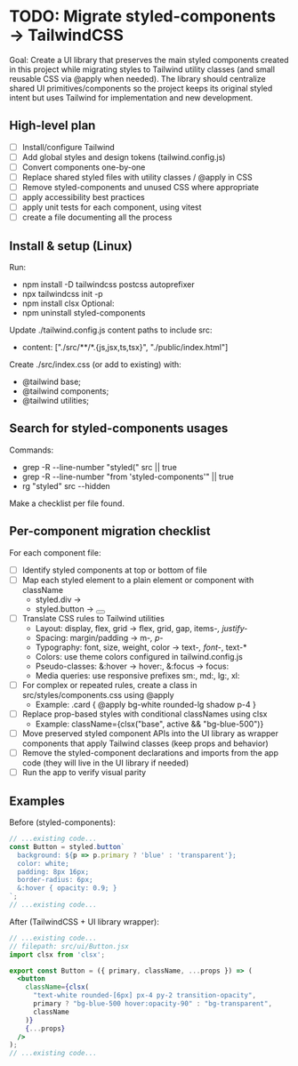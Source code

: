 # TODO: Migrate styled-components → TailwindCSS

Goal: Create a UI library that preserves the main styled components created in this project while migrating styles to Tailwind utility classes (and small reusable CSS via @apply when needed). The library should centralize shared UI primitives/components so the project keeps its original styled intent but uses Tailwind for implementation and new development.

## High-level plan
- [ ] Install/configure Tailwind
- [ ] Add global styles and design tokens (tailwind.config.js)
- [ ] Convert components one-by-one
- [ ] Replace shared styled files with utility classes / @apply in CSS
- [ ] Remove styled-components and unused CSS where appropriate
- [ ] apply accessibility best practices
- [ ] apply unit tests for each component, using vitest
- [ ] create a file documenting all the process
## Install & setup (Linux)
Run:
- npm install -D tailwindcss postcss autoprefixer
- npx tailwindcss init -p
- npm install clsx
Optional:
- npm uninstall styled-components

Update ./tailwind.config.js content paths to include src:
- content: ["./src/**/*.{js,jsx,ts,tsx}", "./public/index.html"]

Create ./src/index.css (or add to existing) with:
- @tailwind base;
- @tailwind components;
- @tailwind utilities;

## Search for styled-components usages
Commands:
- grep -R --line-number "styled(" src || true
- grep -R --line-number "from 'styled-components'" || true
- rg "styled" src --hidden

Make a checklist per file found.

## Per-component migration checklist
For each component file:
- [ ] Identify styled components at top or bottom of file
- [ ] Map each styled element to a plain element or component with className
  - styled.div -> <div className="...">
  - styled.button -> <button className="...">
- [ ] Translate CSS rules to Tailwind utilities
  - Layout: display, flex, grid → flex, grid, gap, items-*, justify-*
  - Spacing: margin/padding → m-*, p-*
  - Typography: font, size, weight, color → text-*, font-*, text-*
  - Colors: use theme colors configured in tailwind.config.js
  - Pseudo-classes: &:hover -> hover:, &:focus -> focus:
  - Media queries: use responsive prefixes sm:, md:, lg:, xl:
- [ ] For complex or repeated rules, create a class in src/styles/components.css using @apply
  - Example:
    .card { @apply bg-white rounded-lg shadow p-4 }
- [ ] Replace prop-based styles with conditional classNames using clsx
  - Example: className={clsx("base", active && "bg-blue-500")}
- [ ] Move preserved styled component APIs into the UI library as wrapper components that apply Tailwind classes (keep props and behavior)
- [ ] Remove the styled-component declarations and imports from the app code (they will live in the UI library if needed)
- [ ] Run the app to verify visual parity

## Examples

Before (styled-components):
```jsx
// ...existing code...
const Button = styled.button`
  background: ${p => p.primary ? 'blue' : 'transparent'};
  color: white;
  padding: 8px 16px;
  border-radius: 6px;
  &:hover { opacity: 0.9; }
`;
// ...existing code...
```

After (TailwindCSS + UI library wrapper):
```jsx
// ...existing code...
// filepath: src/ui/Button.jsx
import clsx from 'clsx';

export const Button = ({ primary, className, ...props }) => (
  <button
    className={clsx(
      "text-white rounded-[6px] px-4 py-2 transition-opacity",
      primary ? "bg-blue-500 hover:opacity-90" : "bg-transparent",
      className
    )}
    {...props}
  />
);
// ...existing code...
```